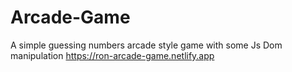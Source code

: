 # Arcade-Game
A simple guessing numbers arcade style game with some Js Dom manipulation
https://ron-arcade-game.netlify.app
